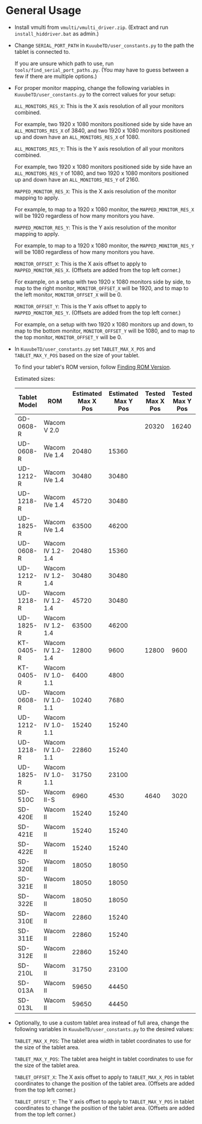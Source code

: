 # General Usage

- Install vmulti from `vmulti/vmulti_driver.zip`. (Extract and run `install_hiddriver.bat` as admin.)

- Change `SERIAL_PORT_PATH` in `KuuubeTD/user_constants.py` to the path the tablet is connected to.

    If you are unsure which path to use, run `tools/find_serial_port_paths.py`. (You may have to guess between a few if there are multiple options.)

- For proper monitor mapping, change the following variables in `KuuubeTD/user_constants.py` to the correct values for your setup: 

    `ALL_MONITORS_RES_X`: This is the X axis resolution of all your monitors combined. 
    
    For example, two 1920 x 1080 monitors positioned side by side have an `ALL_MONITORS_RES_X` of 3840, and two 1920 x 1080 monitors positioned up and down have an `ALL_MONITORS_RES_X` of 1080.

    `ALL_MONITORS_RES_Y`: This is the Y axis resolution of all your monitors combined. 
    
    For example, two 1920 x 1080 monitors positioned side by side have an `ALL_MONITORS_RES_Y` of 1080, and two 1920 x 1080 monitors positioned up and down have an `ALL_MONITORS_RES_Y` of 2160.

    `MAPPED_MONITOR_RES_X`: This is the X axis resolution of the monitor mapping to apply. 
    
    For example, to map to a 1920 x 1080 monitor, the `MAPPED_MONITOR_RES_X` will be 1920 regardless of how many monitors you have.

    `MAPPED_MONITOR_RES_Y`: This is the Y axis resolution of the monitor mapping to apply. 
    
    For example, to map to a 1920 x 1080 monitor, the `MAPPED_MONITOR_RES_Y` will be 1080 regardless of how many monitors you have.
    
    `MONITOR_OFFSET_X`: This is the X axis offset to apply to `MAPPED_MONITOR_RES_X`. (Offsets are added from the top left corner.)

    For example, on a setup with two 1920 x 1080 monitors side by side, to map to the right monitor, `MONITOR_OFFSET_X` will be 1920, and to map to the left monitor, `MONITOR_OFFSET_X` will be 0.
    
    `MONITOR_OFFSET_Y`: This is the Y axis offset to apply to `MAPPED_MONITOR_RES_Y`. (Offsets are added from the top left corner.)

    For example, on a setup with two 1920 x 1080 monitors up and down, to map to the bottom monitor, `MONITOR_OFFSET_Y` will be 1080, and to map to the top monitor, `MONITOR_OFFSET_Y` will be 0.

- In `KuuubeTD/user_constants.py` set `TABLET_MAX_X_POS` and `TABLET_MAX_Y_POS` based on the size of your tablet.
    
    To find your tablet's ROM version, follow [Finding ROM Version](./finding_rom_version.md).

    Estimated sizes:

    | Tablet Model | ROM              | Estimated Max X Pos | Estimated Max Y Pos | Tested Max X Pos | Tested Max Y Pos |
    |--------------|------------------|---------------------|---------------------|------------------|------------------|
    | GD-0608-R    | Wacom V 2.0      |                     |                     | 20320            | 16240            |
    | UD-0608-R    | Wacom IVe 1.4    | 20480               | 15360               |                  |                  |
    | UD-1212-R    | Wacom IVe 1.4    | 30480               | 30480               |                  |                  |
    | UD-1218-R    | Wacom IVe 1.4    | 45720               | 30480               |                  |                  |
    | UD-1825-R    | Wacom IVe 1.4    | 63500               | 46200               |                  |                  |
    | UD-0608-R    | Wacom IV 1.2-1.4 | 20480               | 15360               |                  |                  |
    | UD-1212-R    | Wacom IV 1.2-1.4 | 30480               | 30480               |                  |                  |
    | UD-1218-R    | Wacom IV 1.2-1.4 | 45720               | 30480               |                  |                  |
    | UD-1825-R    | Wacom IV 1.2-1.4 | 63500               | 46200               |                  |                  |
    | KT-0405-R    | Wacom IV 1.2-1.4 | 12800               | 9600                | 12800            | 9600             |
    | KT-0405-R    | Wacom IV 1.0-1.1 | 6400                | 4800                |                  |                  |
    | UD-0608-R    | Wacom IV 1.0-1.1 | 10240               | 7680                |                  |                  |
    | UD-1212-R    | Wacom IV 1.0-1.1 | 15240               | 15240               |                  |                  |
    | UD-1218-R    | Wacom IV 1.0-1.1 | 22860               | 15240               |                  |                  |
    | UD-1825-R    | Wacom IV 1.0-1.1 | 31750               | 23100               |                  |                  |
    | SD-510C      | Wacom II-S       | 6960                | 4530                | 4640             | 3020             |
    | SD-420E      | Wacom II         | 15240               | 15240               |                  |                  |
    | SD-421E      | Wacom II         | 15240               | 15240               |                  |                  |
    | SD-422E      | Wacom II         | 15240               | 15240               |                  |                  |
    | SD-320E      | Wacom II         | 18050               | 18050               |                  |                  |
    | SD-321E      | Wacom II         | 18050               | 18050               |                  |                  |
    | SD-322E      | Wacom II         | 18050               | 18050               |                  |                  |
    | SD-310E      | Wacom II         | 22860               | 15240               |                  |                  |
    | SD-311E      | Wacom II         | 22860               | 15240               |                  |                  |
    | SD-312E      | Wacom II         | 22860               | 15240               |                  |                  |
    | SD-210L      | Wacom II         | 31750               | 23100               |                  |                  |
    | SD-013A      | Wacom II         | 59650               | 44450               |                  |                  |
    | SD-013L      | Wacom II         | 59650               | 44450               |                  |                  |

- Optionally, to use a custom tablet area instead of full area, change the following variables in `KuuubeTD/user_constants.py` to the desired values:

    `TABLET_MAX_X_POS`: The tablet area width in tablet coordinates to use for the size of the tablet area.

    `TABLET_MAX_Y_POS`: The tablet area height in tablet coordinates to use for the size of the tablet area.

    `TABLET_OFFSET_X`: The X axis offset to apply to `TABLET_MAX_X_POS` in tablet coordinates to change the position of the tablet area. (Offsets are added from the top left corner.)

    `TABLET_OFFSET_Y`: The Y axis offset to apply to `TABLET_MAX_Y_POS` in tablet coordinates to change the position of the tablet area. (Offsets are added from the top left corner.)